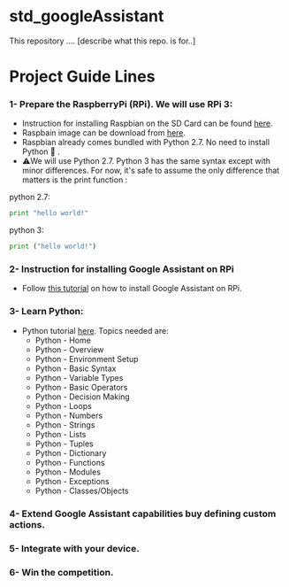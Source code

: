 # std_googleAssistant
This repository .... [describe what this repo. is for..]

# Project Guide Lines
### 1- Prepare the RaspberryPi (RPi). We will use RPi 3:
 - Instruction for installing Raspbian on the SD Card can be found [here](https://www.raspberrypi.org/documentation/installation/installing-images/README.md).
 - Raspbain image can be download from [here](https://www.raspberrypi.org/downloads/raspbian/).
 - Raspbian already comes bundled with Python 2.7. No need to install Python 🎉 . 
 - ⚠️We will use Python 2.7. Python 3 has the same syntax except with minor differences. For now, it's safe to assume the only difference that matters is the print function :
 
 
 python 2.7:
```python
print "hello world!"
```

 python 3:
```python
print ("hello world!")
```

### 2- Instruction for installing Google Assistant on RPi
- Follow [this tutorial](https://developers.google.com/assistant/sdk/guides/library/python/) on how to install Google Assistant on RPi.

### 3- Learn Python:
- Python tutorial [here](https://www.tutorialspoint.com/python/index.htm). Topics needed are:
    - Python - Home
    - Python - Overview
    - Python - Environment Setup
    - Python - Basic Syntax
    - Python - Variable Types
    - Python - Basic Operators
    - Python - Decision Making
    - Python - Loops
    - Python - Numbers
    - Python - Strings
    - Python - Lists
    - Python - Tuples
    - Python - Dictionary
    - Python - Functions
    - Python - Modules
    - Python - Exceptions
    - Python - Classes/Objects


### 4- Extend Google Assistant capabilities buy defining custom actions.

### 5- Integrate with your device.

### 6- Win the competition.
